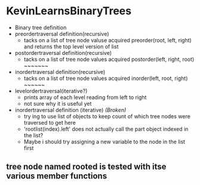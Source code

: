 # KevinLearnsBinaryTrees
* Binary tree definition
* preordertraversal definition(recursive)
	*  tacks on a list of tree node valuse acquired preorder(root, left, right) and returns the top level version of list
* postordertraversal definition(recursive)
	*  tacks on a list of tree node values acquired postorder(left, right, root) ~~~~~~~
* inordertraversal definition(recursive)
	*  tacks on a list of tree node values acquired inorder(left, root, right) ~~~~~~
* levelordertraversal(iterative?)
	*  prints array of each level reading from left to right
	*  not sure why it is useful yet
* inordertraversal definition (iterative) _(Broken)_
	*  try ing to use list of objects to keep count of which tree nodes were traversed to get here
	*  'rootlist(index).left' does not actually call the part object indexed in the list?
	*  Maybe i should try assigning a new variable to the node in the list first
## tree node named rooted is tested with itse various member functions
